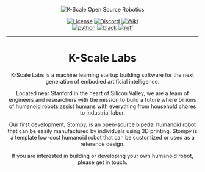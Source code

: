 <p align="center">
  <picture>
    <img alt="K-Scale Open Source Robotics" src="https://media.kscale.dev/kscale-open-source-header.png" style="max-width: 100%;">
  </picture>
</p>

<div align="center">

[![License](https://img.shields.io/badge/license-MIT-green)](https://github.com/kscalelabs/ksim/blob/main/LICENSE)
[![Discord](https://img.shields.io/discord/1224056091017478166)](https://discord.gg/k5mSvCkYQh)
[![Wiki](https://img.shields.io/badge/wiki-humanoids-black)](https://humanoids.wiki)
<br />
[![python](https://img.shields.io/badge/-Python_3.11-blue?logo=python&logoColor=white)](https://github.com/pre-commit/pre-commit)
[![black](https://img.shields.io/badge/Code%20Style-Black-black.svg?labelColor=gray)](https://black.readthedocs.io/en/stable/)
[![ruff](https://img.shields.io/badge/Linter-Ruff-red.svg?labelColor=gray)](https://github.com/charliermarsh/ruff)

<hr />

# K-Scale Labs

K-Scale Labs is a machine learning startup building software for the next generation of embodied artificial intelligence.

Located near Stanford in the heart of Silicon Valley, we are a team of engineers and researchers with the mission to build a future where billions of humanoid robots assist humans with everything from household chores to industrial labor.

Our first development, Stompy, is an open-source bipedal humanoid robot that can be easily manufactured by individuals using 3D printing. Stompy is a template low-cost humanoid robot that can be customized or used as a reference design.

If you are interested in building or developing your own humanoid robot, please get in touch.
